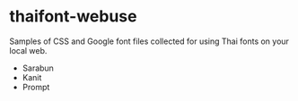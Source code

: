 ﻿# thaifont-webuse

Samples of CSS and Google font files collected for using Thai fonts on your local web.

- Sarabun
- Kanit
- Prompt
